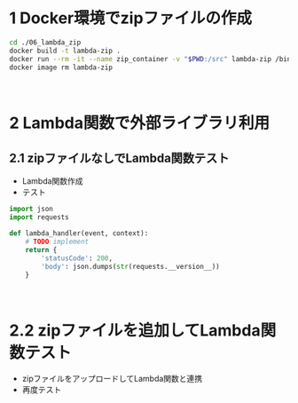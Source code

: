 # 1 Docker環境でzipファイルの作成

```sh
cd ./06_lambda_zip
docker build -t lambda-zip .
docker run --rm -it --name zip_container -v "$PWD:/src" lambda-zip /bin/sh -c "cp -r python /src; cp library.zip /src; exit"
docker image rm lambda-zip
```

<br>

# 2 Lambda関数で外部ライブラリ利用

## 2.1 zipファイルなしでLambda関数テスト

* Lambda関数作成
* テスト

```python
import json
import requests

def lambda_handler(event, context):
    # TODO implement
    return {
        'statusCode': 200,
        'body': json.dumps(str(requests.__version__))
    }

```


<br>

# 2.2 zipファイルを追加してLambda関数テスト

* zipファイルをアップロードしてLambda関数と連携
* 再度テスト
